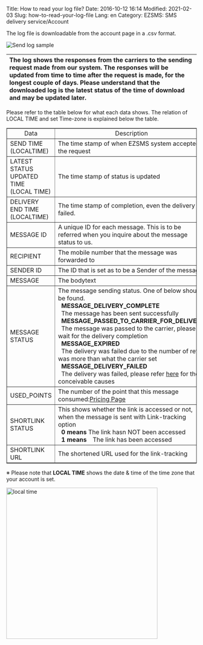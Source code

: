 Title: How to read your log file?
Date: 2016-10-12 16:14
Modified: 2021-02-03
Slug: how-to-read-your-log-file
Lang: en
Category: EZSMS: SMS delivery service/Account

The log file is downloadable from the account page in a .csv format.

![Send log sample]({filename}/images/how-to-read-your-log-file/01.png)

|The log shows the responses from the carriers to the sending request made from our system. The responses will be updated from time to time after the request is made, for the longest couple of days. Please understand that the downloaded log is the latest status of the time of download and may be updated later.|
|:-|

Please refer to the table below for what each data shows. 
The relation of LOCAL TIME and set Time-zone is explained below the table.

<div class="table-responsive">
  <table border="1" cellpadding="1" cellspacing="1">
    <tbody>
      <tr>
        <td style="text-align: center;">Data</td>
        <td style="text-align: center;">Description</td>
      </tr>
      <tr>
        <td>SEND TIME<br>
        (LOCALTIME)</td>
        <td>The time stamp of when EZSMS system accepted the request</td>
      </tr>
      <tr>
        <td>LATEST STATUS UPDATED TIME<br>
        (LOCAL TIME)</td>
        <td>The time stamp of status is updated</td>
      </tr>
      <tr>
        <td>DELIVERY END TIME<br>
        (LOCALTIME)</td>
        <td>The time stamp of completion, even the delivery is failed.</td>
      </tr>
      <tr>
        <td>MESSAGE ID</td>
        <td>A unique ID for each message. This is to be referred when you inquire about the message status to us.</td>
      </tr>
      <tr>
        <td>RECIPIENT</td>
        <td>The mobile number that the message was forwarded to</td>
      </tr>
      <tr>
        <td>SENDER ID</td>
        <td>The ID that is set as to be a Sender of the message</td>
      </tr>
      <tr>
        <td>MESSAGE</td>
        <td>The bodytext</td>
      </tr>
      <tr>
        <td>MESSAGE STATUS</td>
        <td>The message sending status. One of below should be found.<br>
        &nbsp;&nbsp;<strong>MESSAGE_DELIVERY_COMPLETE</strong><br>
        &nbsp;&nbsp;The message has been sent successfully<br>
        &nbsp;&nbsp;<strong>MESSAGE_PASSED_TO_CARRIER_FOR_DELIVERY</strong><br>
        &nbsp;&nbsp;The message was passed to the carrier, please wait for the delivery completion<br>
        &nbsp;&nbsp;<strong>MESSAGE_EXPIRED</strong><br>
        &nbsp;&nbsp;The delivery was failed due to the number of retry was more than what the carrier set<br>
        &nbsp;&nbsp;<strong>MESSAGE_DELIVERY_FAILED</strong><br>
        &nbsp;&nbsp;The delivery was failed, please refer <a href="https://help.xoxzo.com/en/ezsms-sms-delivery-service/sms-api/articles/ezsms-what-does-the-delivery-status-mean/">here</a> for the conceivable causes</td>
      </tr>
      <tr>
        <td>USED_POINTS</td>
        <td>The number of the point that this message consumed:<a href="https://www.ezsms.biz/en/faq/price/">Pricing Page</a></td>
      </tr>
      <tr>
        <td>SHORTLINK STATUS</td>
        <td>This shows whether the link is accessed or not, when the message is sent with Link-tracking option<br>
        &nbsp;&nbsp;<strong>0 means</strong> The link hasn NOT been accessed<br>
        &nbsp;&nbsp;<strong>1 means</strong>　The link has been accessed</td>
      </tr>
      <tr>
        <td>SHORTLINK URL</td>
        <td>The shortened URL used for the link-tracking</td>
      </tr>
    </tbody>
  </table>
</div>

※ Please note that **LOCAL TIME** shows the date & time of the time zone that your account is set.

<img src="{filename}/images/how-to-read-your-log-file/02e.png" alt="local time" width="400px">